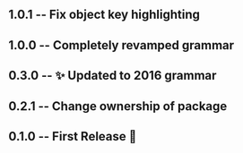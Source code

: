 ## 1.0.1 -- Fix object key highlighting
## 1.0.0 -- Completely revamped grammar
## 0.3.0 -- :sparkles: Updated to 2016 grammar
## 0.2.1 -- Change ownership of package
## 0.1.0 -- First Release :confetti_ball:
